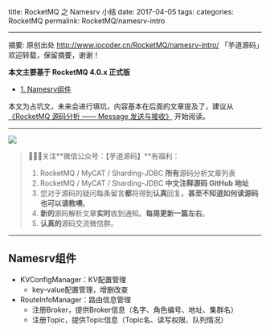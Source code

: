 title: RocketMQ 之 Namesrv 小结
date: 2017-04-05
tags:
categories: RocketMQ
permalink: RocketMQ/namesrv-intro

-------

摘要: 原创出处 http://www.iocoder.cn/RocketMQ/namesrv-intro/ 「芋道源码」欢迎转载，保留摘要，谢谢！

**本文主要基于 RocketMQ 4.0.x 正式版**  

- [1. Namesrv组件](http://www.iocoder.cn/RocketMQ/namesrv-intro)

本文为占坑文，未来会进行填坑，内容基本在后面的文章提及了，建议从 [《RocketMQ 源码分析 —— Message 发送与接收》](http://www.iocoder.cn/RocketMQ/message-send-and-receive) 开始阅读。

-------

![](http://www.iocoder.cn/images/common/wechat_mp_2017_07_31.jpg)

> 🙂🙂🙂关注**微信公众号：【芋道源码】**有福利：  
> 1. RocketMQ / MyCAT / Sharding-JDBC **所有**源码分析文章列表  
> 2. RocketMQ / MyCAT / Sharding-JDBC **中文注释源码 GitHub 地址**  
> 3. 您对于源码的疑问每条留言**都**将得到**认真**回复。**甚至不知道如何读源码也可以请教噢**。  
> 4. **新的**源码解析文章**实时**收到通知。**每周更新一篇左右**。  
> 5. **认真的**源码交流微信群。

-------

## Namesrv组件

* KVConfigManager：KV配置管理
   * key-value配置管理，增删改查
* RouteInfoManager：路由信息管理
   * 注册Broker，提供Broker信息（名字、角色编号、地址、集群名）
   * 注册Topic，提供Topic信息（Topic名、读写权限、队列情况）

